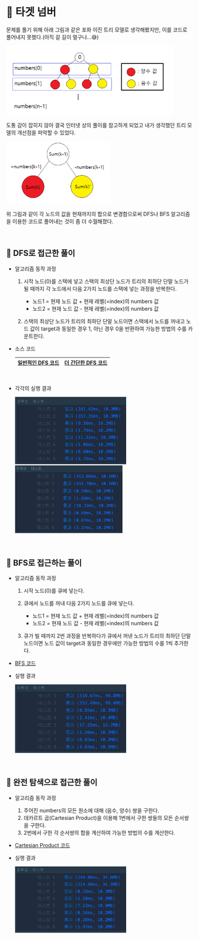# 🎯 타겟 넘버

문제를 풀기 위해 아래 그림과 같은 포화 이진 트리 모델로 생각해봤지만, 이를 코드로 풀어내지 못했다.(아직 갈 길이 멀구나...😅)

<img src="../img/target_number_graph.png" alt="문제 풀이를 위한 트리 모델 구상" width="450px"><br>

도통 감이 잡히지 않아 결국 인터넷 상의 풀이를 참고하게 되었고 내가 생각했던 트리 모델의 개선점을 파악할 수 있었다.

<img src="../img/target_number_fixed_graph.png" alt="개선된 트리 모델" width="280px"><br>

위 그림과 같이 각 노드의 값을 현재까지의 합으로 변경함으로써 DFS나 BFS 알고리즘을 이용한 코드로 풀어내는 것이 좀 더 수월해졌다.

<br>

## 🔸 DFS로 접근한 풀이

- 알고리즘 동작 과정

  1. 시작 노드(0)를 스택에 넣고 스택의 최상단 노드가 트리의 최하단 단말 노드가 될 때까지 각 노드에서 다음 2가지 노드를 스택에 넣는 과정을 반복한다.

     - 노드1 = 현재 노드 값 + 현재 레벨(=index)의 numbers 값
     - 노드2 = 현재 노드 값 - 현재 레벨(=index)의 numbers 값

  2. 스택의 최상단 노드가 트리의 최하단 단말 노드이면 스택에서 노드를 꺼내고 노드 값이 target과 동일한 경우 1, 아닌 경우 0을 반환하여 가능한 방법의 수를 카운트한다.

- 소스 코드

  | [일반적인 DFS 코드](target_number_dfs.py) | [더 간단한 DFS 코드](target_number_sp_dfs.py) |
  | :---------------------------------------: | :-------------------------------------------: |

  <br>

- 각각의 실행 결과

  <img src="../img/target_number_dfs.png" alt="타겟 넘버 dfs 풀이1" width="300px">
  <img src="../img/target_number_sp_dfs.png" alt="타겟 넘버 dfs 풀이2" width="290px">

<br>

## 🔸 BFS로 접근하는 풀이

- 알고리즘 동작 과정

  1. 시작 노드(0)를 큐에 넣는다.
  2. 큐에서 노드를 꺼내 다음 2가지 노드를 큐에 넣는다.

     - 노드1 = 현재 노드 값 + 현재 레벨(=index)의 numbers 값
     - 노드2 = 현재 노드 값 - 현재 레벨(=index)의 numbers 값

  3. 큐가 빌 때까지 2번 과정을 반복하다가 큐에서 꺼낸 노드가 트리의 최하단 단말 노드이면 노드 값이 target과 동일한 경우에만 가능한 방법의 수를 1씩 추가한다.

- [BFS 코드](target_number_bfs.py)

- 실행 결과

  <img src="../img/target_number_bfs.png" alt="타겟 넘버 bfs 풀이" width="300px">

<br>

## 🔸 완전 탐색으로 접근한 풀이

- 알고리즘 동작 과정

  1. 주어진 numbers의 모든 원소에 대해 (음수, 양수) 쌍을 구한다.
  2. 데카르트 곱(Cartesian Product)을 이용해 1번에서 구한 쌍들의 모든 순서쌍을 구한다.
  3. 2번에서 구한 각 순서쌍의 합을 계산하여 가능한 방법의 수를 계산한다.

- [Cartesian Product 코드](target_number_cartesian.py)

- 실행 결과

  <img src="../img/target_number_cartesian.png" alt="타겟 넘버 데카르트 곱 풀이" width="300px">
